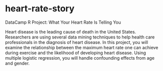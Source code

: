 # heart-rate-story
DataCamp R Project: What Your Heart Rate Is Telling You

Heart disease is the leading cause of death in the United States. Researchers are using several data mining techniques to help health care professionals in the diagnosis of heart disease. In this project, you will examine the relationship between the maximum heart rate one can achieve during exercise and the likelihood of developing heart disease. Using multiple logistic regression, you will handle confounding effects from age and gender.
